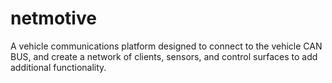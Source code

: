 # netmotive
A vehicle communications platform designed to connect to the vehicle CAN BUS, and create a network of clients, sensors, and control surfaces to add additional functionality.
